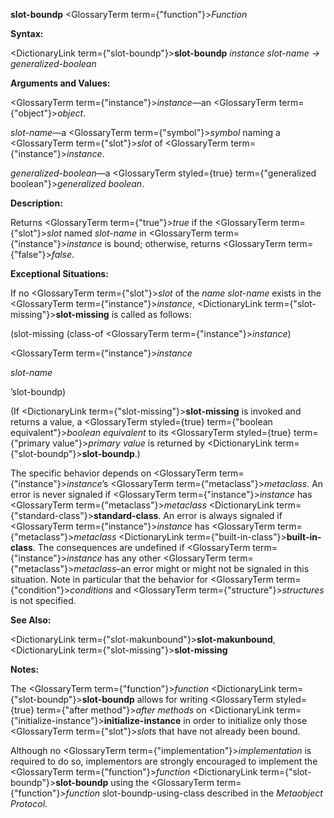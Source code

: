 **slot-boundp** <GlossaryTerm  term={"function"}><i>Function</i></GlossaryTerm> 



**Syntax:** 



<DictionaryLink  term={"slot-boundp"}><b>slot-boundp</b></DictionaryLink> *instance slot-name → generalized-boolean* 



**Arguments and Values:** 



<GlossaryTerm  term={"instance"}><i>instance</i></GlossaryTerm>—an <GlossaryTerm  term={"object"}><i>object</i></GlossaryTerm>. 



*slot-name*—a <GlossaryTerm  term={"symbol"}><i>symbol</i></GlossaryTerm> naming a <GlossaryTerm  term={"slot"}><i>slot</i></GlossaryTerm> of <GlossaryTerm  term={"instance"}><i>instance</i></GlossaryTerm>. 



*generalized-boolean*—a <GlossaryTerm styled={true} term={"generalized boolean"}><i>generalized boolean</i></GlossaryTerm>. 



**Description:** 



Returns <GlossaryTerm  term={"true"}><i>true</i></GlossaryTerm> if the <GlossaryTerm  term={"slot"}><i>slot</i></GlossaryTerm> named *slot-name* in <GlossaryTerm  term={"instance"}><i>instance</i></GlossaryTerm> is bound; otherwise, returns <GlossaryTerm  term={"false"}><i>false</i></GlossaryTerm>. 



**Exceptional Situations:** 



If no <GlossaryTerm  term={"slot"}><i>slot</i></GlossaryTerm> of the *name slot-name* exists in the <GlossaryTerm  term={"instance"}><i>instance</i></GlossaryTerm>, <DictionaryLink  term={"slot-missing"}><b>slot-missing</b></DictionaryLink> is called as follows: 



(slot-missing (class-of <GlossaryTerm  term={"instance"}><i>instance</i></GlossaryTerm>) 



<GlossaryTerm  term={"instance"}><i>instance</i></GlossaryTerm> 



*slot-name* 



’slot-boundp) 



(If <DictionaryLink  term={"slot-missing"}><b>slot-missing</b></DictionaryLink> is invoked and returns a value, a <GlossaryTerm styled={true} term={"boolean equivalent"}><i>boolean equivalent</i></GlossaryTerm> to its <GlossaryTerm styled={true} term={"primary value"}><i>primary value</i></GlossaryTerm> is returned by <DictionaryLink  term={"slot-boundp"}><b>slot-boundp</b></DictionaryLink>.) 







 



 



The specific behavior depends on <GlossaryTerm  term={"instance"}><i>instance</i></GlossaryTerm>’s <GlossaryTerm  term={"metaclass"}><i>metaclass</i></GlossaryTerm>. An error is never signaled if <GlossaryTerm  term={"instance"}><i>instance</i></GlossaryTerm> has <GlossaryTerm  term={"metaclass"}><i>metaclass</i></GlossaryTerm> <DictionaryLink  term={"standard-class"}><b>standard-class</b></DictionaryLink>. An error is always signaled if <GlossaryTerm  term={"instance"}><i>instance</i></GlossaryTerm> has <GlossaryTerm  term={"metaclass"}><i>metaclass</i></GlossaryTerm> <DictionaryLink  term={"built-in-class"}><b>built-in-class</b></DictionaryLink>. The consequences are undefined if <GlossaryTerm  term={"instance"}><i>instance</i></GlossaryTerm> has any other <GlossaryTerm  term={"metaclass"}><i>metaclass</i></GlossaryTerm>–an error might or might not be signaled in this situation. Note in particular that the behavior for <GlossaryTerm  term={"condition"}><i>conditions</i></GlossaryTerm> and <GlossaryTerm  term={"structure"}><i>structures</i></GlossaryTerm> is not specified. 



**See Also:** 



<DictionaryLink  term={"slot-makunbound"}><b>slot-makunbound</b></DictionaryLink>, <DictionaryLink  term={"slot-missing"}><b>slot-missing</b></DictionaryLink> 



**Notes:** 



The <GlossaryTerm  term={"function"}><i>function</i></GlossaryTerm> <DictionaryLink  term={"slot-boundp"}><b>slot-boundp</b></DictionaryLink> allows for writing <GlossaryTerm styled={true} term={"after method"}><i>after methods</i></GlossaryTerm> on <DictionaryLink  term={"initialize-instance"}><b>initialize-instance</b></DictionaryLink> in order to initialize only those <GlossaryTerm  term={"slot"}><i>slots</i></GlossaryTerm> that have not already been bound. 



Although no <GlossaryTerm  term={"implementation"}><i>implementation</i></GlossaryTerm> is required to do so, implementors are strongly encouraged to implement the <GlossaryTerm  term={"function"}><i>function</i></GlossaryTerm> <DictionaryLink  term={"slot-boundp"}><b>slot-boundp</b></DictionaryLink> using the <GlossaryTerm  term={"function"}><i>function</i></GlossaryTerm> slot-boundp-using-class described in the *Metaobject Protocol*. 



